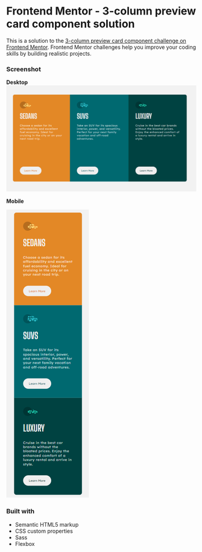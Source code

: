 # Frontend Mentor - 3-column preview card component solution

This is a solution to the [3-column preview card component challenge on Frontend Mentor](https://www.frontendmentor.io/challenges/3column-preview-card-component-pH92eAR2-). Frontend Mentor challenges help you improve your coding skills by building realistic projects. 


### Screenshot

**Desktop**
![Desktop](/Desktop.png)



**Mobile**

![Mobile](/Mobile.png)

### Built with

- Semantic HTML5 markup
- CSS custom properties
- Sass
- Flexbox
